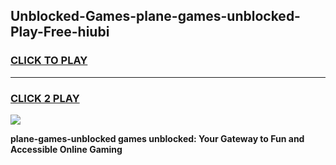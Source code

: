 
## Unblocked-Games-plane-games-unblocked-Play-Free-hiubi
<h3>
<a href="https://premium76.site?title=plane-games-unblocked&ref=19M">CLICK TO PLAY</a></h3>
<hr>

<h3>
<a href="https://premium76.site?title=plane-games-unblocked&ref=19M">CLICK 2 PLAY</a>
  
</h3>

<a href="https://premium76.site?title=plane-games-unblocked&ref=19M"><img src="https://clearcache.store/games.png"></a>


**plane-games-unblocked games unblocked: Your Gateway to Fun and Accessible Online Gaming**
